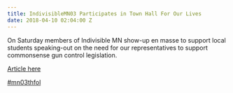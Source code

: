```yaml
---
title: IndivisibleMN03 Participates in Town Hall For Our Lives
date: 2018-04-10 02:04:00 Z
---
```


On Saturday members of Indivisible MN show-up en masse to support local students speaking-out on the need for our representatives to support commonsense gun control legislation.
 
<a href="https://www.minnpost.com/politics-policy/2018/04/can-gun-control-advocates-translate-post-parkland-passion-results-minnesota-">Article here</a>

<a href="https://www.facebook.com/hashtag/mn03thfol?source=feed_text">#mn03thfol</a>